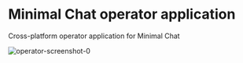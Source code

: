 # Minimal Chat operator application
Cross-platform operator application for Minimal Chat

![operator-screenshot-0](https://user-images.githubusercontent.com/563301/29819738-f25ad906-8c8f-11e7-96c3-785f1e0f95b8.png)

